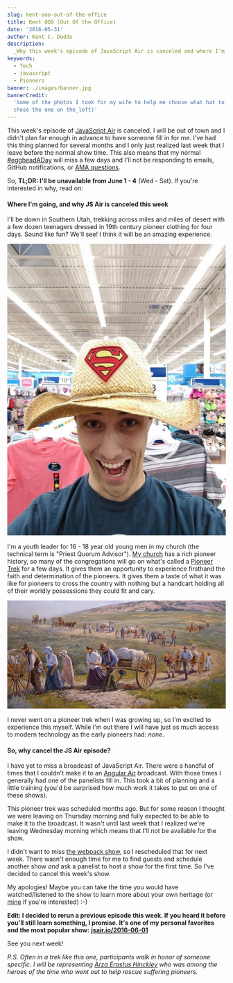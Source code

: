 ```yaml
---
slug: kent-ooo-out-of-the-office
title: Kent OOO (Out Of the Office)
date: '2016-05-31'
author: Kent C. Dodds
description:
  _Why this week's episode of JavaScript Air is canceled and where I'm going..._
keywords:
  - Tech
  - javascript
  - Pioneers
banner: ./images/banner.jpg
bannerCredit:
  'Some of the photos I took for my wife to help me choose what hat to get (we
  chose the one on the_left)'
---
```


This week's episode of [JavaScript Air](https://javascriptair.com) is canceled.
I will be out of town and I didn't plan far enough in advance to have someone
fill in for me. I've had this thing planned for several months and I only just
realized last week that I leave before the normal show time. This also means
that my normal
[#eggheadADay](https://twitter.com/search?q=from%3Akentcdodds%20%23eggheadADay&src=typd)
will miss a few days and I'll not be responding to emails, GitHub notifications,
or [AMA questions](https://github.com/kentcdodds/ama).

So, **TL;DR: I'll be unavailable from June 1 - 4** (Wed - Sat). If you're
interested in why, read on:

#### Where I'm going, and why JS Air is canceled this week

I'll be down in Southern Utah, trekking across miles and miles of desert with a
few dozen teenagers dressed in 19th century pioneer clothing for four days.
Sound like fun? We'll see! I think it will be an amazing experience.

![me wearing an awesome hat with a superman logo](./images/0.jpeg)

I'm a youth leader for 16 - 18 year old young men in my church (the technical
term is "Priest Quorum Advisor"). [My church](https://mormon.org) has a rich
pioneer history, so many of the congregations will go on what's called a
[Pioneer Trek](https://www.lds.org/youth/activities/stake-and-multistake-activities/camps-and-youth-conferences/treks?lang=eng)
for a few days. It gives them an opportunity to experience firsthand the faith
and determination of the pioneers. It gives them a taste of what it was like for
pioneers to cross the country with nothing but a handcart holding all of their
worldly possessions they could fit and cary.

[![Records of the Mormon pioneer handcart companies are included in the Overland Travel database](./images/1.jpeg)](http://kuer.org/post/new-tools-looking-pioneer-ancestors)

I never went on a pioneer trek when I was growing up, so I'm excited to
experience this myself. While I'm out there I will have just as much access to
modern technology as the early pioneers had: _none_.

#### So, why cancel the JS Air episode?

I have yet to miss a broadcast of JavaScript Air. There were a handful of times
that I couldn't make it to an [Angular Air](http://angularair.com) broadcast.
With those times I generally had one of the panelists fill in. This took a bit
of planning and a little training (you'd be surprised how much work it takes to
put on one of these shows).

This pioneer trek was scheduled months ago. But for some reason I thought we
were leaving on Thursday morning and fully expected to be able to make it to the
broadcast. It wasn't until last week that I realized we're leaving Wednesday
morning which means that I'll not be available for the show.

I didn't want to miss [the webpack show](https://jsair.io/webpack), so I
rescheduled that for next week. There wasn't enough time for me to find guests
and schedule another show _and_ ask a panelist to host a show for the first
time. So I've decided to cancel this week's show.

My apologies! Maybe you can take the time you would have watched/listened to the
show to learn more about your own heritage (or
[mine](https://history.lds.org/overlandtravels) if you're interested) :-)

**Edit: I decided to rerun a previous episode this week. If you heard it before
you'll still learn something, I promise. It's one of my personal favorites and
the most popular show:** [**jsair.io/2016-06-01**](http://jsair.io/2016-06-01)

See you next week!

_P.S. Often in a trek like this one, participants walk in honor of someone
specific. I will be representing_
[_Arza Erastus Hinckley_](http://wiki.hanksplace.net/index.php/Arza_Erastus_Hinckley)
_who was among the heroes of the time who went out to help rescue suffering
pioneers._
